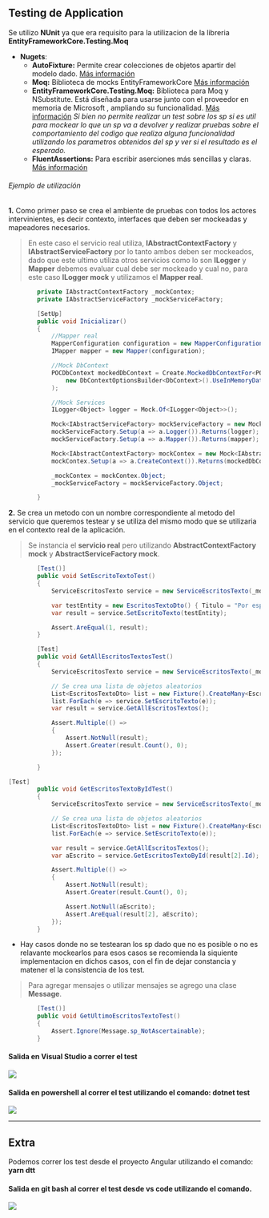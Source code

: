 ## Testing de Application

Se utilizo **NUnit** ya que era requisito para la utilizacion de la libreria **EntityFrameworkCore.Testing.Moq**

- **Nugets**:
    - **AutoFixture:** Permite crear colecciones de objetos apartir del modelo dado. [Más información](https://github.com/AutoFixture/AutoFixture)
    - **Moq:** Biblioteca de mocks EntityFrameworkCore [Más información](https://github.com/Moq/moq4/wiki/Quickstart)
    - **EntityFrameworkCore.Testing.Moq:** Biblioteca para Moq y NSubstitute. Está diseñada para usarse junto con el proveedor en memoria de Microsoft , ampliando su funcionalidad. [Más información](https://github.com/rgvlee/EntityFrameworkCore.Testing)
    *Si bien no permite realizar un test sobre los sp si es util para mockear lo que un sp va a devolver y realizar pruebas sobre el comportamiento del codigo que realiza alguna funcionalidad utilizando los parametros obtenidos del sp y ver si el resultado es el esperado.*
    - **FluentAssertions:** Para escribir aserciones más sencillas y claras. [Más información](https://fluentassertions.com/)

###### Ejemplo de utilización
**1.** Como primer paso se crea el ambiente de pruebas con todos los actores intervinientes, es decir contexto, interfaces que deben ser mockeadas y mapeadores necesarios.
> En este caso el servicio real utiliza, **IAbstractContextFactory**  y **IAbstractServiceFactory** por lo tanto ambos deben ser mockeados, dado que este ultimo utiliza otros servicios como lo son **ILogger** y **Mapper** debemos evaluar cual debe ser mockeado y cual no, para este caso  **ILogger mock** y utilizamos el **Mapper real**.
```csharp
        private IAbstractContextFactory _mockContex;
        private IAbstractServiceFactory _mockServiceFactory;

        [SetUp]
        public void Inicializar()
        {
            //Mapper real
            MapperConfiguration configuration = new MapperConfiguration(cfg => cfg.AddProfile(new AutoMapperProfileConfiguration()));
            IMapper mapper = new Mapper(configuration);

            //Mock DbContext
            POCDbContext mockedDbContext = Create.MockedDbContextFor<POCDbContext>(
                new DbContextOptionsBuilder<DbContext>().UseInMemoryDatabase(Guid.NewGuid().ToString()).Options
            );

            //Mock Services
            ILogger<Object> logger = Mock.Of<ILogger<Object>>();

            Mock<IAbstractServiceFactory> mockServiceFactory = new Mock<IAbstractServiceFactory>();
            mockServiceFactory.Setup(a => a.Logger()).Returns(logger);
            mockServiceFactory.Setup(a => a.Mapper()).Returns(mapper);

            Mock<IAbstractContextFactory> mockContex = new Mock<IAbstractContextFactory>();
            mockContex.Setup(a => a.CreateContext()).Returns(mockedDbContext);

            _mockContex = mockContex.Object;
            _mockServiceFactory = mockServiceFactory.Object;

        }
```
**2.** Se crea un metodo con un nombre correspondiente al metodo del servicio que queremos testear y se utiliza del mismo modo que se utilizaria en el contexto real de la aplicación.
> Se instancia el **servicio real** pero utilizando **AbstractContextFactory mock** y **AbstractServiceFactory mock**.
```csharp
        [Test()]
        public void SetEscritoTextoTest()
        {
            ServiceEscritosTexto service = new ServiceEscritosTexto(_mockContex, _mockServiceFactory);

            var testEntity = new EscritosTextoDto() { Titulo = "Por esparta !!", Texto = "Moq!!!!" };
            var result = service.SetEscritoTexto(testEntity);

            Assert.AreEqual(1, result);
        }
```
```csharp
        [Test]
        public void GetAllEscritosTextosTest()
        {
            ServiceEscritosTexto service = new ServiceEscritosTexto(_mockContex, _mockServiceFactory);

            // Se crea una lista de objetos aleatorios
            List<EscritosTextoDto> list = new Fixture().CreateMany<EscritosTextoDto>().ToList();
            list.ForEach(e => service.SetEscritoTexto(e));
            var result = service.GetAllEscritosTextos();

            Assert.Multiple(() =>
            {
                Assert.NotNull(result);
                Assert.Greater(result.Count(), 0);
            });

        }
```
```csharp
[Test]
        public void GetEscritosTextoByIdTest()
        {
            ServiceEscritosTexto service = new ServiceEscritosTexto(_mockContex, _mockServiceFactory);

            // Se crea una lista de objetos aleatorios
            List<EscritosTextoDto> list = new Fixture().CreateMany<EscritosTextoDto>().ToList();
            list.ForEach(e => service.SetEscritoTexto(e));

            var result = service.GetAllEscritosTextos();
            var aEscrito = service.GetEscritosTextoById(result[2].Id);

            Assert.Multiple(() =>
            {
                Assert.NotNull(result);
                Assert.Greater(result.Count(), 0);

                Assert.NotNull(aEscrito);
                Assert.AreEqual(result[2], aEscrito);
            });
        }
```
* Hay casos donde no se testearan los sp dado que no es posible o no es relavante mockearlos para esos casos se recomienda la siquiente implementacion en dichos casos, con el fin de dejar constancia y matener el la consistencia de los test.

> Para agregar mensajes o utilizar mensajes se agrego una clase **Message**.
```csharp
        [Test()]
        public void GetUltimoEscritosTextoTest()
        {
            Assert.Ignore(Message.sp_NotAscertainable);
        }
```
#### Salida en Visual Studio a correr el test

![][image_ref_a32ff4ads]

[image_ref_a32ff4ads]:https://github.com/patricioarena/Editores/blob/develop/Documentation/SalidaVisualStudio.jpg
#### Salida en powershell al correr el test utilizando el comando: dotnet test

![][image_ref_a33ff4ads]

[image_ref_a33ff4ads]:https://github.com/patricioarena/Editores/blob/develop/Documentation/SalidaPowershell.jpg

---

## Extra

Podemos correr los test desde el proyecto Angular utilizando el comando: **yarn dtt**

#### Salida en git bash al correr el test desde vs code utilizando el comando.
![][image_ref_a31ff4ads]

[image_ref_a31ff4ads]:https://github.com/patricioarena/Editores/blob/develop/Documentation/SalidaGitBash.png
